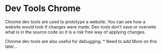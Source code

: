 # Dev Tools Chrome

Chrome dev tools are used to prototype a website. You can see how a website would look if changes were made. Dev tools don't save or overwite
what is in the source code so it is a risk free way of applying changes. 

Chrome dev tools are also useful for debugging. * Need to add More on this later...
